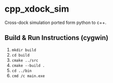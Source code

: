 # cpp_xdock_sim
Cross-dock simulation ported form python to c++.

## Build & Run Instructions (cygwin)

1. ```mkdir build```
2. ```cd build```
3. ```cmake ../src```
4. ```cmake --build .```
5. ```cd ../bin```
6. ```cmd /c main.exe```
